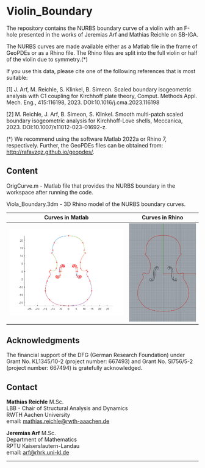 # Violin_Boundary

The repository contains the NURBS boundary curve of a violin with an F-hole presented in the works of Jeremias Arf and Mathias Reichle on SB-IGA.

The NURBS curves are made available either as a Matlab file in the frame of GeoPDEs or as a Rhino file. The Rhino files are split into the full violin or half of the violin due to symmetry.(*)

If you use this data, please cite one of the following references that is most suitable:

[1] J. Arf, M. Reichle, S. Klinkel, B. Simeon. Scaled boundary isogeometric analysis with C1 coupling for Kirchhoff plate theory, Comput. Methods Appl. Mech. Eng., 415:116198, 2023. DOI:10.1016/j.cma.2023.116198

[2] M. Reichle, J. Arf, B. Simeon, S. Klinkel. Smooth multi-patch scaled boundary isogeometric analysis for Kirchhoff-Love shells, Meccanica, 2023. DOI:10.1007/s11012-023-01692-z.

(*) We recommend using the software Matlab 2022a or Rhino 7, respectively. Further, the GeoPDEs files can be obtained from: http://rafavzqz.github.io/geopdes/.

## Content
OrigCurve.m - Matlab file that provides the NURBS boundary in the workspace after running the code.

Viola_Boundary.3dm - 3D Rhino model of the NURBS boundary curves.

| Curves in Matlab | Curves in Rhino |
| :---: | :---: |
|<img src="BoundaryCurves_Matlab.png" alt=" " width="450px"/> | <img src="BoundaryCurves_Rhino.PNG" alt=" " width="250px"/> |

## Acknowledgments

The financial support of the DFG (German Research Foundation) under Grant No. KL1345/10-2 (project number: 667493) and Grant No. SI756/5-2 (project number: 667494) is gratefully acknowledged.


## Contact

**Mathias Reichle** M.Sc.       
LBB - Chair of Structural Analysis and Dynamics       
RWTH Aachen University      
email: <mathias.reichle@rwth-aaachen.de>      


**Jeremias Arf**  M.Sc.  
Department of Mathematics  
RPTU Kaiserslautern-Landau       
email: <arf@rhrk.uni-kl.de>

---
